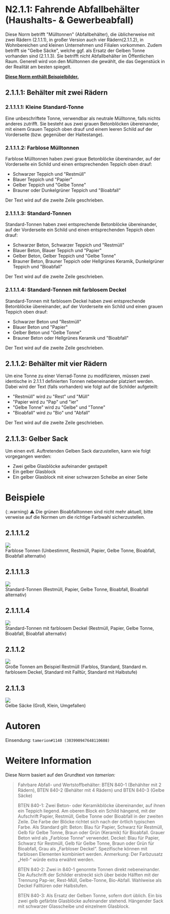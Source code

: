 # N2.1.1: Fahrende Abfallbehälter (Haushalts- & Gewerbeabfall)

Diese Norm betrifft "Mülltonnen" (Abfallbehälter), die üblicherweise mit zwei Rädern (2.1.1.1), in großer Version auch vier Rädern(2.1.1.2), in Wohnbereichen und kleinen Unternehmen und Filialen vorkommen. Zudem betrifft sie "Gelbe Säcke", welche ggf. als Ersatz der Gelben Tonne vorhanden sind (2.1.1.3). Sie betrifft nicht Abfallbehälter im Öffentlichen Raum. Generell wird von den Mülltonnen die gewählt, die das Gegenstück in der Realität am besten spiegelt.

**[Diese Norm enthält Beispielbilder.](#beispiele)**

## 2.1.1.1: Behälter mit zwei Rädern
### 2.1.1.1.1: Kleine Standard-Tonne

Eine unbeschriftete Tonne, verwendbar als neutrale Mülltonne, falls nichts anderes zutrifft. Sie besteht aus zwei grauen Betonblöcken übereinander, mit einem Grauen Teppich oben drauf und einem leeren Schild auf der Vorderseite (bzw. gegenüber der Haltestange).

### 2.1.1.1.2: Farblose Mülltonnen

Farblose Mülltonnen haben zwei graue Betonblöcke übereinander, auf der Vorderseite ein Schild und einen entsprechenden Teppich oben drauf:
* Schwarzer Teppich und "Restmüll"
* Blauer Teppich und "Papier"
* Gelber Teppich und "Gelbe Tonne"
* Brauner oder Dunkelgrüner Teppich und "Bioabfall"

Der Text wird auf die zweite Zeile geschrieben.

### 2.1.1.1.3: Standard-Tonnen

Standard-Tonnen haben zwei entsprechende Betonblöcke übereinander, auf der Vorderseite ein Schild und einen entsprechenden Teppich oben drauf:
* Schwarzer Beton, Schwarzer Teppich und "Restmüll"
* Blauer Beton, Blauer Teppich und "Papier"
* Gelber Beton, Gelber Teppich und "Gelbe Tonne"
* Brauner Beton, Brauner Teppich oder Hellgrünes Keramik, Dunkelgrüner Teppich und "Bioabfall"

Der Text wird auf die zweite Zeile geschrieben.

### 2.1.1.1.4: Standard-Tonnen mit farblosem Deckel

Standard-Tonnen mit farblosem Deckel haben zwei entsprechende Betonblöcke übereinander, auf der Vorderseite ein Schild und einen grauen Teppich oben drauf:
* Schwarzer Beton und "Restmüll"
* Blauer Beton und "Papier"
* Gelber Beton und "Gelbe Tonne"
* Brauner Beton oder Hellgrünes Keramik und "Bioabfall"

Der Text wird auf die zweite Zeile geschrieben.

## 2.1.1.2: Behälter mit vier Rädern

Um eine Tonne zu einer Vierrad-Tonne zu modifizieren, müssen zwei identische in 2.1.1.1 definierten Tonnen nebeneinander platziert werden. Dabei wird der Text (falls vorhanden) wie folgt auf die Schilder aufgeteilt:
* "Restmüll" wird zu "Rest" und "Müll"
* "Papier wird zu "Pap" und "ier"
* "Gelbe Tonne" wird zu "Gelbe" und "Tonne"
* "Bioabfall" wird zu "Bio" und "Abfall"

Der Text wird auf die zweite Zeile geschrieben.

## 2.1.1.3: Gelber Sack

Um einen evtl. Auftretenden Gelben Sack darzustellen, kann wie folgt vorgegangen werden:
* Zwei gelbe Glasblöcke aufeinander gestapelt
* Ein gelber Glasblock
* Ein gelber Glasblock mit einer schwarzen Scheibe an einer Seite

# Beispiele

{:.warning}
⚠️ Die grünen Bioabfalltonnen sind nicht mehr aktuell, bitte verweise auf die Normen um die richtige Farbwahl sicherzustellen.

## 2.1.1.1.2

![](https://cdn.discordapp.com/attachments/702537093527765083/702537396532674591/N41.png)  
Farblose Tonnen (Unbestimmt, Restmüll, Papier, Gelbe Tonne, Bioabfall, Bioabfall alternativ)

## 2.1.1.1.3

![](https://cdn.discordapp.com/attachments/702537093527765083/702537401993789480/N41b.png)  
Standard-Tonnen (Restmüll, Papier, Gelbe Tonne, Bioabfall, Bioabfall alternativ)

## 2.1.1.1.4

![](https://cdn.discordapp.com/attachments/702537093527765083/702537407257378875/N41c.png)  
Standard-Tonnen mit farblosem Deckel (Restmüll, Papier, Gelbe Tonne, Bioabfall, Bioabfall alternativ)

## 2.1.1.2

![](https://cdn.discordapp.com/attachments/702537093527765083/702537411225190450/N42.png)  
Große Tonnen am Beispiel Restmüll (Farblos, Standard, Standard m. farblosem Deckel, Standard mit Falltür, Standard mit Halbstufe)

## 2.1.1.3

![](https://cdn.discordapp.com/attachments/702537093527765083/702537415809564762/N43.png)  
Gelbe Säcke (Groß, Klein, Umgefallen)

# Autoren

Einsendung: `tamerion#1140 (303990947648110608)`

# Weitere Information

Diese Norm basiert auf den Grundtext von _tamerion:_

> Fahrbare Abfall- und Wertstoffbehälter: BTEN 840-1 (Behählter mit 2 Rädern), BTEN 840-2 (Behälter mit 4 Rädern) und BTEN 840-3 (Gelbe Säcke)
>
> BTEN 840-1: Zwei Beton- oder Keramikblöcke übereinander, auf ihnen ein Teppich liegend. Am oberen Block ein Schild hängend, mit der Aufschrift Papier, Restmüll, Gelbe Tonne oder Bioabfall in der zweiten Zeile. Die Farbe der Blöcke richtet sich nach der örtlich typischen Farbe. Als Standard gilt: Beton: Blau für Papier, Schwarz für Restmüll, Gelb für Gelbe Tonne, Braun oder Grün (Keramik) für Bioabfall. Grauer Beton wird als „Farblose Tonne“ verwendet. Deckel: Blau für Papier, Schwarz für Restmüll, Gelb für Gelbe Tonne, Braun oder Grün für Bioabfall, Grau als „Farbloser Deckel“. Spezifische können mit farblosen Elementen kombiniert werden. Anmerkung: Der Farbzusatz „Hell-“ würde extra erwähnt werden.
>
> BTEN 840-2: Zwei in 840-1 genormte Tonnen direkt nebeneinander. Die Aufschrift der Schilder erstreckt sich über beide Hälften mit der Trennung Pap-ier, Rest-Müll, Gelbe-Tonne, Bio-Abfall. Wahlweise als Deckel Falltüren oder Halbstufen.
>
> BTEN 840-3: Als Ersatz der Gelben Tonne, sofern dort üblich. Ein bis zwei gelb gefärbte Glasblöcke aufeinander stehend. Hängender Sack mit schwarzer Glasscheibe und einzelnem Glasblock.
